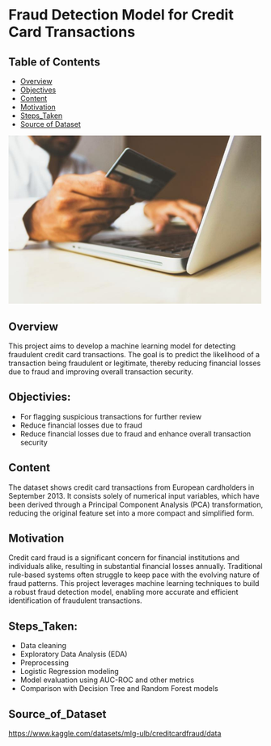 # Fraud Detection Model for Credit Card Transactions 

## Table of Contents
- [Overview](#Overview)
- [Objectives](#Objectives)
- [Content](#Content)
- [Motivation](#Motivation)
- [Steps_Taken](#Steps_Taken)
- [Source of Dataset](#Source_of_Dataset)



<img src="https://github.com/Thelma-DataNerd/credit-card-fraud-prediction-with-machine-learning/blob/main/credit_card.jpg" width="500"/>

## Overview
This project aims to develop a machine learning model for detecting fraudulent credit card transactions. 
The goal is to predict the likelihood of a transaction being fraudulent or legitimate, 
thereby reducing financial losses due to fraud and improving overall transaction security.

## Objectivies:
- For flagging suspicious transactions for further review
- Reduce financial losses due to fraud
- Reduce financial losses due to fraud and enhance overall transaction security

## Content
The dataset shows credit card transactions from European cardholders in September 2013.
It consists solely of numerical input variables, which have been derived through a Principal Component Analysis (PCA) transformation, reducing the original feature set into a more compact and simplified form.

## Motivation
Credit card fraud is a significant concern for financial institutions and individuals alike, 
resulting in substantial financial losses annually. Traditional rule-based systems often struggle to keep pace with the evolving nature of fraud patterns. 
This project leverages machine learning techniques to build a robust fraud detection model, 
enabling more accurate and efficient identification of fraudulent transactions.

## Steps_Taken:
- Data cleaning
- Exploratory Data Analysis (EDA)
- Preprocessing
- Logistic Regression modeling
- Model evaluation using AUC-ROC and other metrics
- Comparison with Decision Tree and Random Forest models

## Source_of_Dataset
https://www.kaggle.com/datasets/mlg-ulb/creditcardfraud/data

